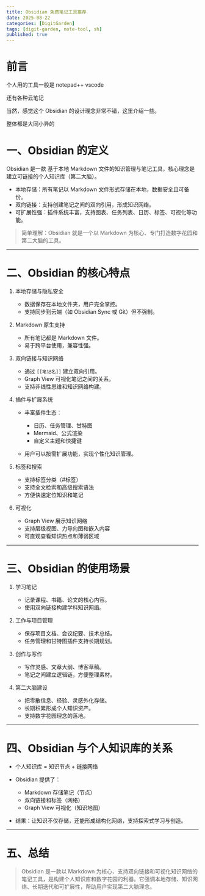 ```yaml
---
title: Obsidian 免费笔记工具推荐
date: 2025-08-22
categories: [DigitGarden]
tags: [digit-garden, note-tool, sh]
published: true
---
```



# 前言

个人用的工具一般是 notepad++ vscode

还有各种云笔记

当然，感觉这个 Obsidian 的设计理念非常不错，这里介绍一些。

整体都是大同小异的

# 一、Obsidian 的定义

Obsidian 是一款 基于本地 Markdown 文件的知识管理与笔记工具，核心理念是 建立可链接的个人知识库（第二大脑）。

* 本地存储：所有笔记以 Markdown 文件形式存储在本地，数据安全且可备份。
* 双向链接：支持创建笔记之间的双向引用，形成知识网络。
* 可扩展性强：插件系统丰富，支持图表、任务列表、日历、标签、可视化等功能。

> 简单理解：Obsidian 就是一个以 Markdown 为核心、专门打造数字花园和第二大脑的工具。

---

# 二、Obsidian 的核心特点

1. 本地存储与隐私安全

   * 数据保存在本地文件夹，用户完全掌控。
   * 支持同步到云端（如 Obsidian Sync 或 Git）但不强制。

2. Markdown 原生支持

   * 所有笔记都是 Markdown 文件。
   * 易于跨平台使用，兼容性强。

3. 双向链接与知识网络

   * 通过 `[[笔记名]]` 建立双向引用。
   * Graph View 可视化笔记之间的关系。
   * 支持非线性思维和知识网络构建。

4. 插件与扩展系统

   * 丰富插件生态：

     * 日历、任务管理、甘特图
     * Mermaid、公式渲染
     * 自定义主题和快捷键
   * 用户可以按需扩展功能，实现个性化知识管理。

5. 标签和搜索

   * 支持标签分类（#标签）
   * 支持全文检索和高级搜索语法
   * 方便快速定位知识和笔记

6. 可视化

   * Graph View 展示知识网络
   * 支持层级视图、力导向图和嵌入内容
   * 可直观查看知识热点和薄弱区域

---

# 三、Obsidian 的使用场景

1. 学习笔记

   * 记录课程、书籍、论文的核心内容。
   * 使用双向链接构建学科知识网络。

2. 工作与项目管理

   * 保存项目文档、会议纪要、技术总结。
   * 任务管理和甘特图插件支持长期规划。

3. 创作与写作

   * 写作灵感、文章大纲、博客草稿。
   * 笔记之间建立逻辑链，方便整理素材。

4. 第二大脑建设

   * 把零散信息、经验、灵感外化存储。
   * 长期积累形成个人知识资产。
   * 支持数字花园理念的落地。

---

# 四、Obsidian 与个人知识库的关系

* 个人知识库 = 知识节点 + 链接网络
* Obsidian 提供了：

  * Markdown 存储笔记（节点）
  * 双向链接和标签（网络）
  * Graph View 可视化（知识地图）
* 结果：让知识不仅存储，还能形成结构化网络，支持探索式学习与创造。

---

# 五、总结

> Obsidian 是一款以 Markdown 为核心、支持双向链接和可视化知识网络的笔记工具，是构建个人知识库和数字花园的利器。它强调本地存储、知识网络、长期迭代和可扩展性，帮助用户实现第二大脑理念。
